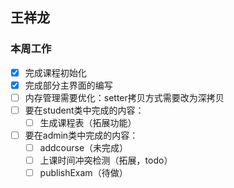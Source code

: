 ## 王祥龙
### 本周工作
- [x] 完成课程初始化
- [x] 完成部分主界面的编写
- [ ] 内存管理需要优化：setter拷贝方式需要改为深拷贝
- [ ] 要在student类中完成的内容：
  - [ ] 生成课程表（拓展功能）
- [ ] 要在admin类中完成的内容：
  - [ ] addcourse（未完成）
  - [ ] 上课时间冲突检测（拓展，todo）
  - [ ] publishExam（待做）